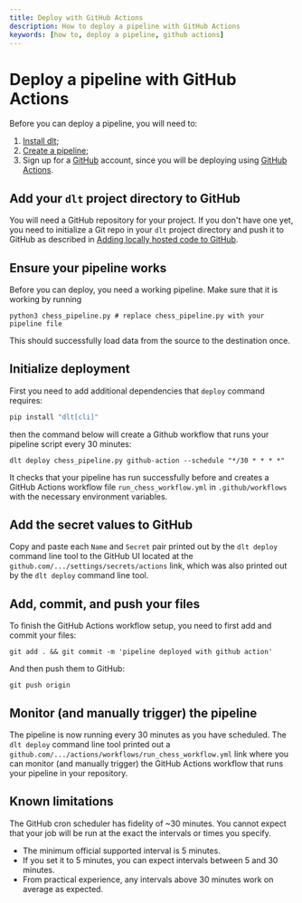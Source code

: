```yaml
---
title: Deploy with GitHub Actions
description: How to deploy a pipeline with GitHub Actions
keywords: [how to, deploy a pipeline, github actions]
---
```


# Deploy a pipeline with GitHub Actions

Before you can deploy a pipeline, you will need to:
  1. [Install dlt](../../reference/installation.mdx);
  2. [Create a pipeline](../create-a-pipeline.md);
  3. Sign up for a [GitHub](https://github.com) account, since you will be deploying using
[GitHub Actions](https://github.com/features/actions).

## Add your `dlt` project directory to GitHub

You will need a GitHub repository for your project. If you don't have one yet, you need to
initialize a Git repo in your `dlt` project directory and push it to GitHub as described in
[Adding locally hosted code to GitHub](https://docs.github.com/en/get-started/importing-your-projects-to-github/importing-source-code-to-github/adding-locally-hosted-code-to-github).

## Ensure your pipeline works

Before you can deploy, you need a working pipeline. Make sure that it is working by running

```shell
python3 chess_pipeline.py # replace chess_pipeline.py with your pipeline file
```

This should successfully load data from the source to the destination once.

## Initialize deployment
First you need to add additional dependencies that `deploy` command requires:
```bash
pip install "dlt[cli]"
```
then the command below will create a Github workflow that runs your pipeline script every 30 minutes:
```shell
dlt deploy chess_pipeline.py github-action --schedule "*/30 * * * *"
```

It checks that your pipeline has run successfully before and creates a GitHub Actions
workflow file `run_chess_workflow.yml` in `.github/workflows` with the necessary environment
variables.

## Add the secret values to GitHub

Copy and paste each `Name` and `Secret` pair printed out by the `dlt deploy` command line tool to
the GitHub UI located at the `github.com/.../settings/secrets/actions` link, which was also printed
out by the `dlt deploy` command line tool.

## Add, commit, and push your files

To finish the GitHub Actions workflow setup, you need to first add and commit your files:

```shell
git add . && git commit -m 'pipeline deployed with github action'
```

And then push them to GitHub:

```shell
git push origin
```

## Monitor (and manually trigger) the pipeline

The pipeline is now running every 30 minutes as you have scheduled. The `dlt deploy` command line
tool printed out a `github.com/.../actions/workflows/run_chess_workflow.yml` link where you can
monitor (and manually trigger) the GitHub Actions workflow that runs your pipeline in your
repository.

## Known limitations

The GitHub cron scheduler has fidelity of ~30 minutes. You cannot expect that your job will be run
at the exact the intervals or times you specify.

- The minimum official supported interval is 5 minutes.
- If you set it to 5 minutes, you can expect intervals between 5 and 30 minutes.
- From practical experience, any intervals above 30 minutes work on average as expected.
